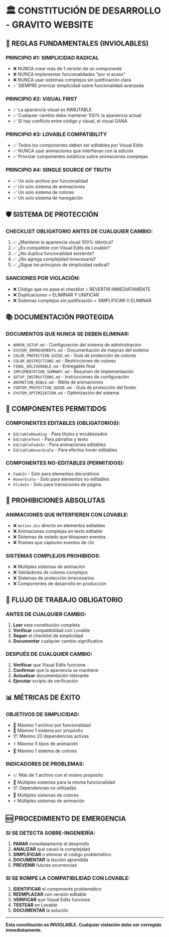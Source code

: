 # 🏛️ CONSTITUCIÓN DE DESARROLLO - GRAVITO WEBSITE

## 🚨 REGLAS FUNDAMENTALES (INVIOLABLES)

### PRINCIPIO #1: SIMPLICIDAD RADICAL
- ❌ NUNCA crear más de 1 versión de un componente
- ❌ NUNCA implementar funcionalidades "por si acaso"
- ❌ NUNCA usar sistemas complejos sin justificación clara
- ✅ SIEMPRE priorizar simplicidad sobre funcionalidad avanzada

### PRINCIPIO #2: VISUAL FIRST
- ✅ La apariencia visual es INMUTABLE
- ✅ Cualquier cambio debe mantener 100% la apariencia actual
- ✅ Si hay conflicto entre código y visual, el visual GANA

### PRINCIPIO #3: LOVABLE COMPATIBILITY
- ✅ Todos los componentes deben ser editables por Visual Edits
- ✅ NUNCA usar animaciones que interfieran con la edición
- ✅ Priorizar componentes estáticos sobre animaciones complejas

### PRINCIPIO #4: SINGLE SOURCE OF TRUTH
- ✅ Un solo archivo por funcionalidad
- ✅ Un solo sistema de animaciones
- ✅ Un solo sistema de colores
- ✅ Un solo sistema de navegación

## 🛡️ SISTEMA DE PROTECCIÓN

### CHECKLIST OBLIGATORIO ANTES DE CUALQUIER CAMBIO:
1. ✅ ¿Mantiene la apariencia visual 100% idéntica?
2. ✅ ¿Es compatible con Visual Edits de Lovable?
3. ✅ ¿No duplica funcionalidad existente?
4. ✅ ¿No agrega complejidad innecesaria?
5. ✅ ¿Sigue los principios de simplicidad radical?

### SANCIONES POR VIOLACIÓN:
- ❌ Código que no pase el checklist = REVERTIR INMEDIATAMENTE
- ❌ Duplicaciones = ELIMINAR Y UNIFICAR
- ❌ Sistemas complejos sin justificación = SIMPLIFICAR O ELIMINAR

## 📚 DOCUMENTACIÓN PROTEGIDA

### DOCUMENTOS QUE NUNCA SE DEBEN ELIMINAR:
- `ADMIN_SETUP.md` - Configuración del sistema de administración
- `SYSTEM_IMPROVEMENTS.md` - Documentación de mejoras del sistema
- `COLOR_PROTECTION_GUIDE.md` - Guía de protección de colores
- `COLOR_RESTRICTIONS.md` - Restricciones de colores
- `FINAL_DELIVERABLE.md` - Entregable final
- `IMPLEMENTATION_SUMMARY.md` - Resumen de implementación
- `SETUP_INSTRUCTIONS.md` - Instrucciones de configuración
- `ANIMATION_BIBLE.md` - Biblia de animaciones
- `FOOTER_PROTECTION_GUIDE.md` - Guía de protección del footer
- `SYSTEM_OPTIMIZATION.md` - Optimización del sistema

## 🎯 COMPONENTES PERMITIDOS

### COMPONENTES EDITABLES (OBLIGATORIOS):
- `EditableHeading` - Para títulos y encabezados
- `EditableText` - Para párrafos y texto
- `EditableFadeIn` - Para animaciones editables
- `EditableHoverScale` - Para efectos hover editables

### COMPONENTES NO-EDITABLES (PERMITIDOS):
- `FadeIn` - Solo para elementos decorativos
- `HoverScale` - Solo para elementos no editables
- `SlideIn` - Solo para transiciones de página

## 🚫 PROHIBICIONES ABSOLUTAS

### ANIMACIONES QUE INTERFIEREN CON LOVABLE:
- ❌ `motion.div` directo en elementos editables
- ❌ Animaciones complejas en texto editable
- ❌ Sistemas de estado que bloqueen eventos
- ❌ Iframes que capturen eventos de clic

### SISTEMAS COMPLEJOS PROHIBIDOS:
- ❌ Múltiples sistemas de animación
- ❌ Validadores de colores complejos
- ❌ Sistemas de protección innecesarios
- ❌ Componentes de desarrollo en producción

## 🔄 FLUJO DE TRABAJO OBLIGATORIO

### ANTES DE CUALQUIER CAMBIO:
1. **Leer** esta constitución completa
2. **Verificar** compatibilidad con Lovable
3. **Seguir** el checklist de simplicidad
4. **Documentar** cualquier cambio significativo

### DESPUÉS DE CUALQUIER CAMBIO:
1. **Verificar** que Visual Edits funciona
2. **Confirmar** que la apariencia se mantiene
3. **Actualizar** documentación relevante
4. **Ejecutar** scripts de verificación

## 📊 MÉTRICAS DE ÉXITO

### OBJETIVOS DE SIMPLICIDAD:
- 📁 Máximo 1 archivo por funcionalidad
- 🔄 Máximo 1 sistema por propósito
- 📦 Máximo 20 dependencias activas
- ⚡ Máximo 5 tipos de animación
- 🎨 Máximo 1 sistema de colores

### INDICADORES DE PROBLEMAS:
- 📈 Más de 1 archivo con el mismo propósito
- 🔄 Múltiples sistemas para la misma funcionalidad
- 📦 Dependencias no utilizadas
- 🎨 Múltiples sistemas de colores
- ⚡ Múltiples sistemas de animación

## 🆘 PROCEDIMIENTO DE EMERGENCIA

### SI SE DETECTA SOBRE-INGENIERÍA:
1. **PARAR** inmediatamente el desarrollo
2. **ANALIZAR** qué causó la complejidad
3. **SIMPLIFICAR** o eliminar el código problemático
4. **DOCUMENTAR** la lección aprendida
5. **PREVENIR** futuras ocurrencias

### SI SE ROMPE LA COMPATIBILIDAD CON LOVABLE:
1. **IDENTIFICAR** el componente problemático
2. **REEMPLAZAR** con versión editable
3. **VERIFICAR** que Visual Edits funciona
4. **TESTEAR** en Lovable
5. **DOCUMENTAR** la solución

---

**Esta constitución es INVIOLABLE. Cualquier violación debe ser corregida inmediatamente.**
